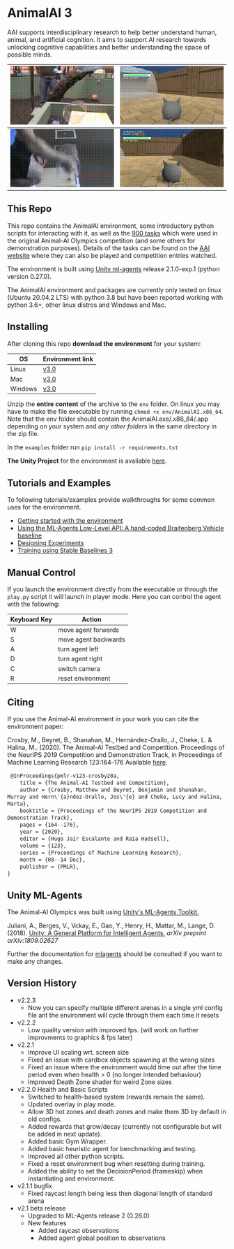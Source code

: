 # AnimalAI 3

AAI supports interdisciplinary research to help better understand human, animal, and artificial cognition. It aims to support AI research towards unlocking cognitive capabilities and better understanding the space of possible minds.

| ![](docs/figs/animal-cyl-fail.gif) | ![](docs/figs/agent-cyl-fail.gif) |
|---|---|
| ![](docs/figs/animal-cyl-pass.gif) | ![](docs/figs/agent-cyl-pass.gif) |

## This Repo

This repo contains the AnimalAI environment, some introductory python scripts for interacting with it, as well as the [900 tasks](competition_configurations) which were used in the original Animal-AI Olympics competition (and some others for demonstration purposes). Details of the tasks can be found on the [AAI website](http://animalaiolympics.com/AAI/testbed) where they can also be played and competition entries watched.

The environment is built using [Unity ml-agents](https://github.com/Unity-Technologies/ml-agents/tree/master/docs) release 2.1.0-exp.1 (python version 0.27.0).

The AnimalAI environment and packages are currently only tested on linux (Ubuntu 20.04.2 LTS) with python 3.8 but have been reported working with python 3.6+, other linux distros and Windows and Mac.

## Installing

After cloning this repo **download the environment** for your system:

| OS | Environment link |
| --- | --- |
| Linux |  [v3.0](@TODO) |
| Mac | [v3.0](@TODO) |
| Windows | [v3.0](@TODO) |

Unzip the **entire content** of the archive to the `env` folder. On linux you may have to make the file executable by running `chmod +x env/AnimalAI.x86_64`. Note that the env folder should contain the AnimalAI.exe/.x86_84/.app depending on your system and *any other folders* in the same directory in the zip file.

In the `examples` folder run `pip install -r requirements.txt`

**The Unity Project** for the environment is available [here](@TODO).

## Tutorials and Examples

To following tutorials/examples provide walkthroughs for some common uses for the environment.

- [Getting started with the environment](docs/quickStart.md)
- [Using the ML-Agents Low-Level API: A hand-coded Braitenberg Vehicle baseline](@docs/lowLevelAPI.md)
- [Designing Experiments](@docs/configFile.md)
- [Training using Stable Baselines 3](@TODO)

## Manual Control

If you launch the environment directly from the executable or through the `play.py` script it will launch in player mode. Here you can control the agent with the following:

| Keyboard Key  | Action    |
| --- | --- |
| W   | move agent forwards |
| S   | move agent backwards|
| A   | turn agent left     |
| D   | turn agent right    |
| C   | switch camera       |
| R   | reset environment   |

## Citing
If you use the Animal-AI environment in your work you can cite the environment paper:

 Crosby, M., Beyret, B., Shanahan, M., Hernández-Orallo, J., Cheke, L. & Halina, M.. (2020). The Animal-AI Testbed and Competition. Proceedings of the NeurIPS 2019 Competition and Demonstration Track, in Proceedings of Machine Learning Research 123:164-176 Available [here](http://proceedings.mlr.press/v123/crosby20a.html).
```
 @InProceedings{pmlr-v123-crosby20a, 
    title = {The Animal-AI Testbed and Competition}, 
    author = {Crosby, Matthew and Beyret, Benjamin and Shanahan, Murray and Hern\'{a}ndez-Orallo, Jos\'{e} and Cheke, Lucy and Halina, Marta}, 
    booktitle = {Proceedings of the NeurIPS 2019 Competition and Demonstration Track}, 
    pages = {164--176}, 
    year = {2020}, 
    editor = {Hugo Jair Escalante and Raia Hadsell}, 
    volume = {123}, 
    series = {Proceedings of Machine Learning Research}, 
    month = {08--14 Dec}, 
    publisher = {PMLR}, 
} 
```

## Unity ML-Agents

The Animal-AI Olympics was built using [Unity's ML-Agents Toolkit.](https://github.com/Unity-Technologies/ml-agents)

Juliani, A., Berges, V., Vckay, E., Gao, Y., Henry, H., Mattar, M., Lange, D. (2018). [Unity: A General Platform for 
Intelligent Agents.](https://arxiv.org/abs/1809.02627) *arXiv preprint arXiv:1809.02627*

Further the documentation for [mlagents](https://github.com/Unity-Technologies/ml-agents) should be consulted if you want to make any changes.

## Version History

- v2.2.3
  - Now you can specify multiple different arenas in a single yml config file ant the environment will cycle through them each time it resets
- v2.2.2 
  - Low quality version with improved fps. (will work on further improvments to graphics & fps later)
- v2.2.1
  - Improve UI scaling wrt. screen size
  - Fixed an issue with cardbox objects spawning at the wrong sizes
  - Fixed an issue where the environment would time out after the time period even when health > 0 (no longer intended behaviour)
  - Improved Death Zone shader for weird Zone sizes
- v2.2.0 Health and Basic Scripts
  - Switched to health-based system (rewards remain the same).
  - Updated overlay in play mode.
  - Allow 3D hot zones and death zones and make them 3D by default in old configs.
  - Added rewards that grow/decay (currently not configurable but will be added in next update).
  - Added basic Gym Wrapper.
  - Added basic heuristic agent for benchmarking and testing.
  - Improved all other python scripts.
  - Fixed a reset environment bug when resetting during training.
  - Added the ability to set the DecisionPeriod (frameskip) when instantiating and environment.
- v2.1.1 bugfix
  - Fixed raycast length being less then diagonal length of standard arena
- v2.1 beta release
  - Upgraded to ML-Agents release 2 (0.26.0)
  - New features
    - Added raycast observations
    - Added agent global position to observations
